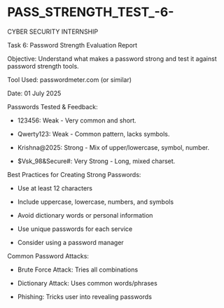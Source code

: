 # PASS_STRENGTH_TEST_-6-

CYBER SECURITY INTERNSHIP

Task 6: Password Strength Evaluation Report

Objective: Understand what makes a password strong and test it against password strength tools.

Tool Used: passwordmeter.com (or similar)

Date: 01 July 2025

Passwords Tested & Feedback:

- 123456: Weak - Very common and short.

- Qwerty123: Weak - Common pattern, lacks symbols.

- Krishna@2025: Strong - Mix of upper/lowercase, symbol, number.

- $Vsk_98&Secure#: Very Strong - Long, mixed charset.

Best Practices for Creating Strong Passwords:

- Use at least 12 characters

- Include uppercase, lowercase, numbers, and symbols

- Avoid dictionary words or personal information

- Use unique passwords for each service

- Consider using a password manager

Common Password Attacks:

- Brute Force Attack: Tries all combinations

- Dictionary Attack: Uses common words/phrases

- Phishing: Tricks user into revealing passwords
